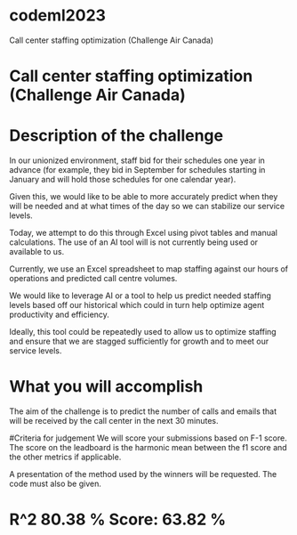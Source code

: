 # codeml2023
Call center staffing optimization (Challenge Air Canada)


# Call center staffing optimization (Challenge Air Canada)

# Description of the challenge

In our unionized environment, staff bid for their schedules one year in advance (for example, they bid in September for schedules starting in January and will hold those schedules for one calendar year).

Given this, we would like to be able to more accurately predict when they will be needed and at what times of the day so we can stabilize our service levels.

Today, we attempt to do this through Excel using pivot tables and manual calculations. The use of an AI tool will is not currently being used or available to us.

Currently, we use an Excel spreadsheet to map staffing against our hours of operations and predicted call centre volumes.

We would like to leverage AI or a tool to help us predict needed staffing levels based off our historical which could in turn help optimize agent productivity and efficiency.

Ideally, this tool could be repeatedly used to allow us to optimize staffing and ensure that we are stagged sufficiently for growth and to meet our service levels.

# What you will accomplish

The aim of the challenge is to predict the number of calls and emails that will be received by the call center in the next 30 minutes.

#Criteria for judgement
We will score your submissions based on F-1 score. The score on the leadboard is the harmonic mean between the f1 score and the other metrics if applicable.

A presentation of the method used by the winners will be requested. The code must also be given.


# R^2 80.38 %	Score:	63.82 %
